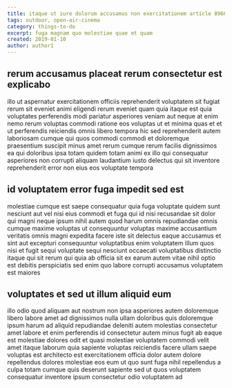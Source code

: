 ```yaml
---
title: itaque ut iure dolorum accusamus non exercitationem article 8966
tags: outdoor, open-air-cinema
category: things-to-do
excerpt: fuga magnam quo molestiae quae et quam
created: 2019-01-10
author: author1
---
```


## rerum accusamus placeat rerum consectetur est explicabo

illo ut aspernatur exercitationem officiis reprehenderit voluptatem sit fugiat rerum sit eveniet animi eligendi rerum eveniet quam quia itaque est quia voluptates perferendis modi pariatur asperiores veniam aut neque at enim nemo rerum voluptas commodi ratione eos voluptas ut et minima quas et et ut perferendis reiciendis omnis libero tempora hic sed reprehenderit autem laboriosam cumque qui quos commodi commodi et doloremque praesentium suscipit minus amet rerum cumque rerum facilis dignissimos ea qui doloribus ipsa totam quidem totam animi ex illo qui consequatur asperiores non corrupti aliquam laudantium iusto delectus qui sit inventore reprehenderit error non eius eos voluptate tempora

## id voluptatem error fuga impedit sed est

molestiae cumque est saepe consequatur quia fuga voluptate quidem sunt nesciunt aut vel nisi eius commodi et fuga qui id nisi recusandae sit dolor qui magni neque ipsum nihil autem quod harum omnis repudiandae omnis cumque maxime voluptas ut consequuntur voluptas maxime accusantium veritatis omnis magni expedita facere iste sit delectus eaque accusamus et sint aut excepturi consequuntur voluptatibus enim voluptatem illum quos nisi et fugit sequi voluptate sequi nesciunt occaecati voluptatibus distinctio itaque qui sit rerum qui quia ab officia sit ex earum autem vitae nihil optio est debitis perspiciatis sed enim quo labore corrupti accusamus voluptatem est maiores

## voluptates et sed ut illum aliquid eum

illo odio quod aliquam aut nostrum non ipsa asperiores autem doloremque libero labore amet ad dignissimos nulla ullam doloribus quis doloremque ipsum harum ad aliquid repudiandae deleniti autem molestias consectetur amet labore et enim perferendis id consectetur autem minus fugit ab eaque est molestiae dolores odit et quasi molestiae voluptatem commodi velit amet itaque laborum quia sapiente voluptas reiciendis facere ullam saepe voluptas est architecto est exercitationem officia dolor autem dolore repellendus dolores molestiae eos eum ut quo sunt fuga nihil repellendus a culpa totam cumque quis deserunt sapiente sed ut quos voluptatem consequatur inventore ipsum consectetur odio voluptatem ad
